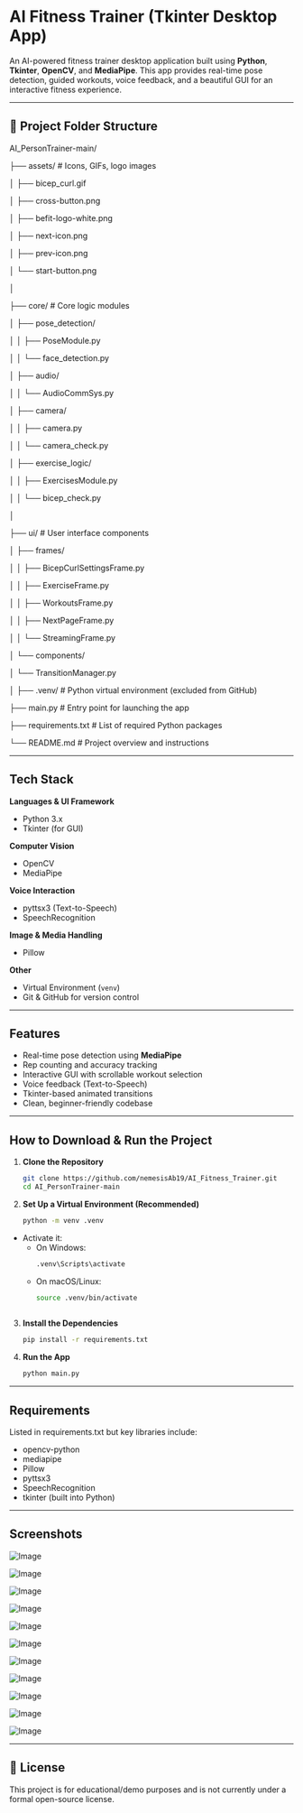 # AI Fitness Trainer (Tkinter Desktop App)

An AI-powered fitness trainer desktop application built using **Python**, **Tkinter**, **OpenCV**, and **MediaPipe**. This app provides real-time pose detection, guided workouts, voice feedback, and a beautiful GUI for an interactive fitness experience.

---

## 📁 Project Folder Structure

AI_PersonTrainer-main/

├── assets/ # Icons, GIFs, logo images

│ ├── bicep_curl.gif

│ ├── cross-button.png

│ ├── befit-logo-white.png

│ ├── next-icon.png

│ ├── prev-icon.png

│ └── start-button.png

│

├── core/ # Core logic modules

│ ├── pose_detection/

│ │ ├── PoseModule.py

│ │ └── face_detection.py

│ ├── audio/

│ │ └── AudioCommSys.py

│ ├── camera/

│ │ ├── camera.py

│ │ └── camera_check.py

│ ├── exercise_logic/

│ │ ├── ExercisesModule.py

│ │ └── bicep_check.py

│

├── ui/ # User interface components

│ ├── frames/

│ │ ├── BicepCurlSettingsFrame.py

│ │ ├── ExerciseFrame.py

│ │ ├── WorkoutsFrame.py

│ │ ├── NextPageFrame.py

│ │ └── StreamingFrame.py

│ └── components/

│ └── TransitionManager.py

│
├── .venv/   # Python virtual environment (excluded from GitHub)

├── main.py   # Entry point for launching the app

├── requirements.txt   # List of required Python packages

└── README.md   # Project overview and instructions

---

## Tech Stack

**Languages & UI Framework**
- Python 3.x
- Tkinter (for GUI)

**Computer Vision**
- OpenCV
- MediaPipe

**Voice Interaction**
- pyttsx3 (Text-to-Speech)
- SpeechRecognition

**Image & Media Handling**
- Pillow

**Other**
- Virtual Environment (`venv`)
- Git & GitHub for version control

---

## Features

- Real-time pose detection using **MediaPipe**
- Rep counting and accuracy tracking
- Interactive GUI with scrollable workout selection
- Voice feedback (Text-to-Speech)
- Tkinter-based animated transitions
- Clean, beginner-friendly codebase

---

## How to Download & Run the Project
1. **Clone the Repository**
   ```bash
   git clone https://github.com/nemesisAb19/AI_Fitness_Trainer.git
   cd AI_PersonTrainer-main
   
2. **Set Up a Virtual Environment (Recommended)**
   ```bash
   python -m venv .venv
- Activate it:
  - On Windows:
    ```bash
    .venv\Scripts\activate
  - On macOS/Linux:
    ```bash
    source .venv/bin/activate
   
3. **Install the Dependencies**
   ```bash
   pip install -r requirements.txt
   
4. **Run the App**
   ```bash
   python main.py

---

## Requirements

Listed in requirements.txt but key libraries include:

- opencv-python
- mediapipe
- Pillow
- pyttsx3
- SpeechRecognition
- tkinter (built into Python)

---

## Screenshots

![Image](https://github.com/user-attachments/assets/5c324fcb-3534-450b-9af7-6e8335a9246d)

![Image](https://github.com/user-attachments/assets/d2f8cec1-ef82-4ed9-9bd2-12abb9e56537)

![Image](https://github.com/user-attachments/assets/90944f06-1334-44cf-bce2-677a1f662778)

![Image](https://github.com/user-attachments/assets/de6794eb-9a0b-4cdc-a01e-a3bc145a3585)

![Image](https://github.com/user-attachments/assets/187eb040-eb70-431b-a897-c2e24c2d394b)

![Image](https://github.com/user-attachments/assets/cb99a5c5-a722-46e2-89ff-4375297f22c2)

![Image](https://github.com/user-attachments/assets/0c4b7a8d-d2e7-441f-8496-beba9eaddf0b)

![Image](https://github.com/user-attachments/assets/b3b4c5a1-4b63-40e3-8ffa-b28184380f28)

![Image](https://github.com/user-attachments/assets/f5a499e0-4d46-4e8f-b214-7c937d2f77bd)

![Image](https://github.com/user-attachments/assets/48ee6b89-e196-4ba6-a9c3-9d1321ed530a)

![Image](https://github.com/user-attachments/assets/8327a41f-ee96-4bdb-b7c7-40a4adfe33ff)

---

## 📃 License

This project is for educational/demo purposes and is not currently under a formal open-source license.
